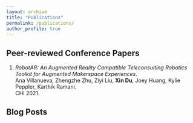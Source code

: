 ```yaml
---
layout: archive
title: "Publications"
permalink: /publications/
author_profile: true
---
```


## Peer-reviewed Conference Papers

1. *RobotAR: An Augmented Reality Compatible Teleconsulting Robotics Toolkit for Augmented Makerspace Experiences*.<br>
Ana Villanueva, Zhengzhe Zhu, Ziyi Liu, **Xin Du**, Joey Huang, Kylie Peppler, Karthik Ramani.<br>
CHI 2021.<br>
<a href="{{ site.url }}/{{ site.baseurl }}/{{ site.filesurl }}/publications/RobotAR.pdf"><i class="fas fa-file-pdf"></i></a>

## Blog Posts